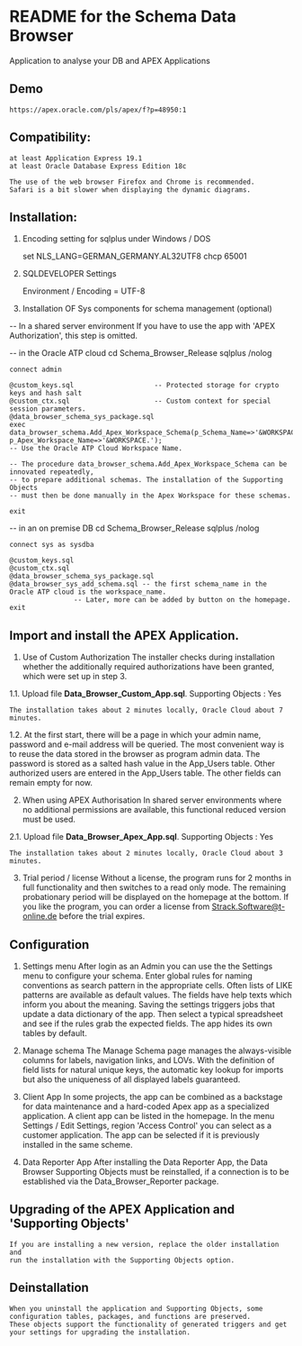 # README for the Schema Data Browser  
Application to analyse your DB and APEX Applications

## Demo
	https://apex.oracle.com/pls/apex/f?p=48950:1

## Compatibility:
	at least Application Express 19.1
	at least Oracle Database Express Edition 18c

	The use of the web browser Firefox and Chrome is recommended.
	Safari is a bit slower when displaying the dynamic diagrams.

## Installation:
1. Encoding setting for sqlplus under Windows / DOS

	set NLS_LANG=GERMAN_GERMANY.AL32UTF8 
	chcp 65001

2. SQLDEVELOPER Settings

	Environment / Encoding = UTF-8

3. Installation OF Sys components for schema management (optional)
	
-- In a shared server environment
	If you have to use the app with 'APEX Authorization', this step is omitted.

-- in the Oracle ATP cloud
	cd Schema_Browser_Release 
	sqlplus /nolog 
	
	connect admin 

	@custom_keys.sql					-- Protected storage for crypto keys and hash salt
	@custom_ctx.sql						-- Custom context for special session parameters.
	@data_browser_schema_sys_package.sql
	exec data_browser_schema.Add_Apex_Workspace_Schema(p_Schema_Name=>'&WORKSPACE.', p_Apex_Workspace_Name=>'&WORKSPACE.');
	-- Use the Oracle ATP Cloud Workspace Name.

	-- The procedure data_browser_schema.Add_Apex_Workspace_Schema can be innovated repeatedly, 
	-- to prepare additional schemas. The installation of the Supporting Objects
	-- must then be done manually in the Apex Workspace for these schemas.	
	
	exit
	
-- in an on premise DB
	cd Schema_Browser_Release 
	sqlplus /nolog 
	
	connect sys as sysdba 

	@custom_keys.sql
	@custom_ctx.sql
	@data_browser_schema_sys_package.sql
	@data_browser_sys_add_schema.sql -- the first schema_name in the Oracle ATP cloud is the workspace_name.
					-- Later, more can be added by button on the homepage.
	exit

## Import and install the APEX Application.

1. Use of Custom Authorization
	The installer checks during installation whether the additionally required authorizations 
	have been granted, which were set up in step 3.	
	
1.1. Upload file **Data_Browser_Custom_App.sql**.
	Supporting Objects : Yes 
	
	The installation takes about 2 minutes locally, Oracle Cloud about 7 minutes.

1.2. At the first start, there will be a page in which your admin name, password and e-mail address will be queried.
	The most convenient way is to reuse the data stored in the browser as program admin data.
	The password is stored as a salted hash value in the App_Users table.
	Other authorized users are entered in the App_Users table.
	The other fields can remain empty for now.

2. When using APEX Authorisation
	In shared server environments where no additional permissions are available,
	this functional reduced version must be used.

2.1. Upload file **Data_Browser_Apex_App.sql**.
	Supporting Objects : Yes 
	
	The installation takes about 2 minutes locally, Oracle Cloud about 3 minutes.

3. Trial period / license
	Without a license, the program runs for 2 months in full functionality and then switches to a read only mode.
	The remaining probationary period will be displayed on the homepage at the bottom.
	If you like the program, you can order a license from Strack.Software@t-online.de before the trial expires.

## Configuration
1. Settings menu
	After login as an Admin you can use the the Settings menu to configure your schema.
	Enter global rules for naming conventions as search pattern in the appropriate cells.
	Often lists of LIKE patterns are available as default values. The fields have help texts which inform you about the meaning.
	Saving the settings triggers jobs that update a data dictionary of the app.
	Then select a typical spreadsheet and see if the rules grab the expected fields.
	The app hides its own tables by default.

2. Manage schema
	The Manage Schema page manages the always-visible columns for labels, navigation links, and LOVs.
	With the definition of field lists for natural unique keys, the automatic key lookup for imports
	but also the uniqueness of all displayed labels guaranteed.

3. Client App
	In some projects, the app can be combined as a backstage for data maintenance and a hard-coded Apex app as a specialized application.
	A client app can be listed in the homepage. In the menu Settings / Edit Settings, region 'Access Control' you can
	select as a customer application. The app can be selected if it is previously installed in the same scheme.

4. Data Reporter App
	After installing the Data Reporter App, the Data Browser Supporting Objects must be reinstalled,
	if a connection is to be established via the Data_Browser_Reporter package.

## Upgrading of the APEX Application and 'Supporting Objects'
	If you are installing a new version, replace the older installation and 
	run the installation with the Supporting Objects option.

## Deinstallation
	When you uninstall the application and Supporting Objects, some configuration tables, packages, and functions are preserved.
	These objects support the functionality of generated triggers and get your settings for upgrading the installation.	

